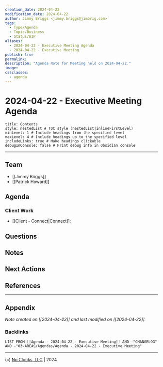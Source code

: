 ```yaml
---
creation_date: 2024-04-22
modification_date: 2024-04-22
author: Jimmy Briggs <jimmy.briggs@jimbrig.com>
tags:
  - Type/Agenda
  - Topic/Business
  - Status/WIP
aliases:
  - 2024-04-22 - Executive Meeting Agenda
  - 2024-04-22 - Executive Meeting
publish: true
permalink:
description: "Agenda Note for Meeting held on 2024-04-22."
image:
cssclasses:
  - agenda
---
```


# 2024-04-22 - Executive Meeting Agenda 

```table-of-contents
title: Contents 
style: nestedList # TOC style (nestedList|inlineFirstLevel)
minLevel: 1 # Include headings from the specified level
maxLevel: 4 # Include headings up to the specified level
includeLinks: true # Make headings clickable
debugInConsole: false # Print debug info in Obsidian console
```


***

## Team

- [[Jimmy Briggs]]
- [[Patrick Howard]]

## Agenda

### Client Work

- [[Client - Connect|Connect]]: 

## Questions


## Notes


## Next Actions


## References

***

## Appendix

*Note created on [[2024-04-22]] and last modified on [[2024-04-22]].*

### Backlinks

```dataview
LIST FROM [[Agenda - 2024-04-22 - Executive Meeting]] AND -"CHANGELOG" AND -"03-AREAS/Agendas/Agenda - 2024-04-22 - Executive Meeting"
```

***

(c) [No Clocks, LLC](https://github.com/noclocks) | 2024